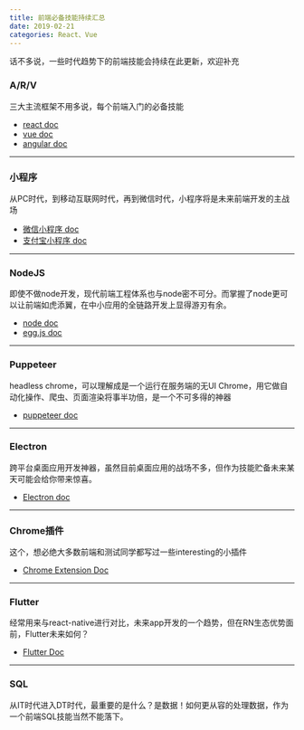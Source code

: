 ```yaml
---
title: 前端必备技能持续汇总
date: 2019-02-21
categories: React、Vue
---
```

话不多说，一些时代趋势下的前端技能会持续在此更新，欢迎补充

### A/R/V
 三大主流框架不用多说，每个前端入门的必备技能
	
   - [react doc](https://react.docschina.org/docs/hello-world.html)
   - [vue doc](https://cn.vuejs.org/v2/guide/)
   - [angular doc](https://angular.cn/docs)

----

### 小程序
 从PC时代，到移动互联网时代，再到微信时代，小程序将是未来前端开发的主战场
	
   - [微信小程序 doc](https://developers.weixin.qq.com/miniprogram/dev/index.html)
   - [支付宝小程序 doc](https://docs.alipay.com/mini/developer/getting-started)

----

### NodeJS
 即使不做node开发，现代前端工程体系也与node密不可分。而掌握了node更可以让前端如虎添翼，在中小应用的全链路开发上显得游刃有余。

   - [node doc](https://nodejs.org/en/docs/)
   - [egg.js doc](https://eggjs.org/zh-cn/intro/index.html)

----
### Puppeteer
 headless chrome，可以理解成是一个运行在服务端的无UI Chrome，用它做自动化操作、爬虫、页面渲染将事半功倍，是一个不可多得的神器

   - [puppeteer doc](https://github.com/GoogleChrome/puppeteer)

----

### Electron
 跨平台桌面应用开发神器，虽然目前桌面应用的战场不多，但作为技能贮备未来某天可能会给你带来惊喜。

   - [Electron doc](https://electronjs.org/docs)

----
### Chrome插件
 这个，想必绝大多数前端和测试同学都写过一些interesting的小插件

   - [Chrome Extension Doc](https://developer.chrome.com/extensions/devguide)

----

### Flutter
经常用来与react-native进行对比，未来app开发的一个趋势，但在RN生态优势面前，Flutter未来如何？

   - [Flutter Doc](https://flutterchina.club/docs/)

----
### SQL
 从IT时代进入DT时代，最重要的是什么？是数据！如何更从容的处理数据，作为一个前端SQL技能当然不能落下。
